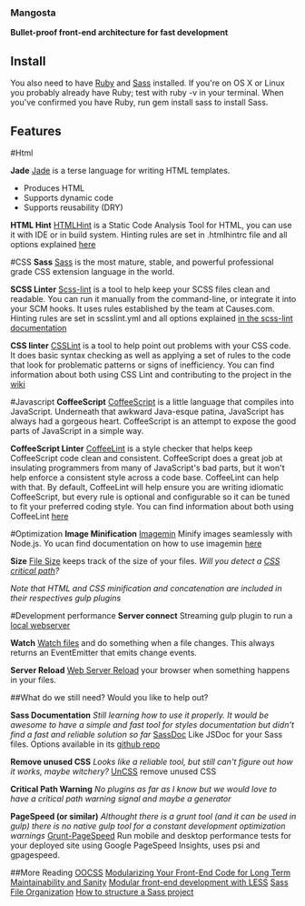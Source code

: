 ### Mangosta

**Bullet-proof front-end architecture for fast development**

## Install
You also need to have [Ruby](http://www.ruby-lang.org/en/downloads/) and [Sass](http://sass-lang.com/download.html) installed. If you're on OS X or Linux you probably already have Ruby; test with ruby -v in your terminal. When you've confirmed you have Ruby, run gem install sass to install Sass.

## Features

#Html

**Jade**
[Jade](http://jade-lang.com/) is a terse language for writing HTML templates.
- Produces HTML
- Supports dynamic code
- Supports reusability (DRY)

**HTML Hint**
[HTMLHint](https://github.com/yaniswang/HTMLHint) is a Static Code Analysis Tool for HTML, you can use it with IDE or in build system.
Hinting rules are set in .htmlhintrc file and all options explained [here](https://github.com/yaniswang/HTMLHint/wiki/Rules)

#CSS
**Sass**
[Sass](http://sass-lang.com/) is the most mature, stable, and powerful professional grade CSS extension language in the world.

**SCSS Linter**
[Scss-lint](https://github.com/juanfran/gulp-scss-lint) is a tool to help keep your SCSS files clean and readable. You can run it manually from the command-line, or integrate it into your SCM hooks. It uses rules established by the team at Causes.com.
Hinting rules are set in scsslint.yml and all options explained [in the scss-lint documentation](https://github.com/causes/scss-lint/blob/master/lib/scss_lint/linter/README.md)

**CSS linter**
[CSSLint](https://github.com/lazd/gulp-csslint) is a tool to help point out problems with your CSS code. It does basic syntax checking as well as applying a set of rules to the code that look for problematic patterns or signs of inefficiency.
You can find information about both using CSS Lint and contributing to the project in the [wiki](https://github.com/CSSLint/csslint/wiki)

#Javascript
**CoffeeScript**
[CoffeeScript](http://coffeescript.org/) is a little language that compiles into JavaScript. Underneath that awkward Java-esque patina, JavaScript has always had a gorgeous heart. CoffeeScript is an attempt to expose the good parts of JavaScript in a simple way.

**CoffeeScript Linter**
[CoffeeLint](https://github.com/janraasch/gulp-coffeelint) is a style checker that helps keep CoffeeScript code clean and consistent. CoffeeScript does a great job at insulating programmers from many of JavaScript's bad parts, but it won't help enforce a consistent style across a code base. CoffeeLint can help with that.
By default, CoffeeLint will help ensure you are writing idiomatic CoffeeScript, but every rule is optional and configurable so it can be tuned to fit your preferred coding style. You can find information about both using CoffeeLint [here](http://www.coffeelint.org/#usage)

#Optimization
**Image Minification**
[Imagemin](https://github.com/sindresorhus/gulp-imagemin) Minify images seamlessly with Node.js. Yo ucan find documentation on how to use imagemin [here](https://github.com/kevva/imagemin)

**Size**
[File Size](https://github.com/sindresorhus/gulp-size) keeps track of the size of your files. *Will you detect a [CSS critical path](http://addyosmani.com/blog/tag/critical-path-css/)?*

*Note that HTML and CSS minification and concatenation are included in their respectives gulp plugins*

#Development performance
**Server connect**
Streaming gulp plugin to run a [local webserver](https://www.npmjs.org/package/gulp-webserver)

**Watch**
[Watch files](https://github.com/gulpjs/gulp/blob/master/docs/API.md#gulpwatchglob--opts-cb) and do something when a file changes. This always returns an EventEmitter that emits change events.

**Server Reload**
[Web Server Reload](https://www.npmjs.org/package/gulp-webserver) your browser when something happens in your files.

##What do we still need? Would you like to help out?

**Sass Documentation**
*Still learning how to use it properly. It would be awesome to have a simple and fast tool for styles documentation but didn't find a fast and reliable solution so far*
[SassDoc](http://sassdoc.com/) Like JSDoc for your Sass files. Options available in its [github repo](https://github.com/SassDoc/sassdoc)

**Remove unused CSS**
*Looks like a reliable tool, but still can't figure out how it works, maybe witchery?*
[UnCSS](https://github.com/ben-eb/gulp-uncss) remove unused CSS

**Critical Path Warning**
*No plugins as far as I know but we would love to have a critical path warning signal and maybe a generator*

**PageSpeed (or similar)**
*Althought there is a grunt tool (and it can be used in gulp) there is no native gulp tool for a constant development optimization warnings*
[Grunt-PageSpeed](https://github.com/jrcryer/grunt-pagespeed) Run mobile and desktop performance tests for your deployed site using Google PageSpeed Insights, uses psi and gpagespeed.

##More Reading
[OOCSS](http://oocss.org/)
[Modularizing Your Front-End Code for Long Term Maintainability and Sanity](http://blog.berndtgroup.net/?p=561)
[Modular front-end development with LESS](http://tympanus.net/codrops/2012/01/27/modular-front-end-development-with-less/)
[Sass File Organization](https://github.com/sass/sass-site/tree/master/source/assets/css)
[How to structure a Sass project](http://thesassway.com/beginner/how-to-structure-a-sass-project)
